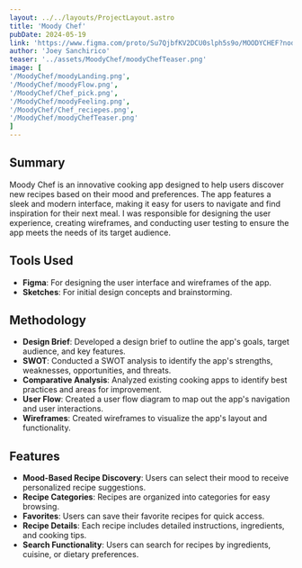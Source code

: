```yaml
--- 
layout: ../../layouts/ProjectLayout.astro
title: 'Moody Chef'
pubDate: 2024-05-19
link: 'https://www.figma.com/proto/Su7QjbfKV2DCU0slph5s9o/MOODYCHEF?node-id=0-1&t=kj6ziQDSdlkUJoGx-1'
author: 'Joey Sanchirico'
teaser: '../assets/MoodyChef/moodyChefTeaser.png'
image: [
'/MoodyChef/moodyLanding.png',
'/MoodyChef/moodyFlow.png',
'/MoodyChef/Chef_pick.png',
'/MoodyChef/moodyFeeling.png',
'/MoodyChef/Chef_reciepes.png',
'/MoodyChef/moodyChefTeaser.png'
]
---
```


## Summary
Moody Chef is an innovative cooking app designed to help users discover new recipes based on their mood and preferences. The app features a sleek and modern interface, making it easy for users to navigate and find inspiration for their next meal. I was responsible for designing the user experience, creating wireframes, and conducting user testing to ensure the app meets the needs of its target audience.

## Tools Used
- **Figma**: For designing the user interface and wireframes of the app.
- **Sketches**: For initial design concepts and brainstorming.

## Methodology
- **Design Brief**: Developed a design brief to outline the app's goals, target audience, and key features.
- **SWOT**: Conducted a SWOT analysis to identify the app's strengths, weaknesses, opportunities, and threats.
- **Comparative Analysis**: Analyzed existing cooking apps to identify best practices and areas for improvement.
- **User Flow**: Created a user flow diagram to map out the app's navigation and user interactions.
- **Wireframes**: Created wireframes to visualize the app's layout and functionality.

## Features
- **Mood-Based Recipe Discovery**: Users can select their mood to receive personalized recipe suggestions.
- **Recipe Categories**: Recipes are organized into categories for easy browsing.
- **Favorites**: Users can save their favorite recipes for quick access.
- **Recipe Details**: Each recipe includes detailed instructions, ingredients, and cooking tips.
- **Search Functionality**: Users can search for recipes by ingredients, cuisine, or dietary preferences.

